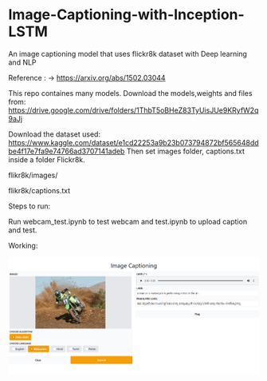 # Image-Captioning-with-Inception-LSTM

An image captioning model that uses flickr8k dataset with Deep learning and NLP

Reference : -> https://arxiv.org/abs/1502.03044

This repo containes many models. Download the models,weights and files from: https://drive.google.com/drive/folders/1ThbT5oBHeZ83TyUisJUe9KRyfW2q9aJj

Download the dataset used: https://www.kaggle.com/dataset/e1cd22253a9b23b073794872bf565648ddbe4f17e7fa9e74766ad3707141adeb Then set images folder, captions.txt inside a folder Flickr8k.

flikr8k/images/

flikr8k/captions.txt

Steps to run:

Run webcam_test.ipynb to test webcam and test.ipynb to upload caption and test.


Working:

![Gradio Running Image Captioning Code](gradio.png)


